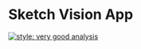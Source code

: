 # Sketch Vision App

[![style: very good analysis](https://img.shields.io/badge/style-very_good_analysis-B22C89.svg)](https://pub.dev/packages/very_good_analysis)